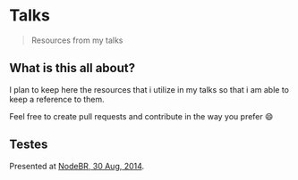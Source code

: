 # Talks

> Resources from my talks

## What is this all about?

I plan to keep here the resources that i utilize in my talks so that i am able to keep a reference to them.

Feel free to create pull requests and contribute in the way you prefer :smile:

## Testes

Presented at [NodeBR, 30 Aug, 2014](http://www.meetup.com/NodeBR-Sao-Paulo/events/201165962/).
